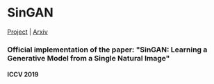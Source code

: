 # SinGAN
[Project](http://webee.technion.ac.il/people/tomermic/SinGAN/SinGAN.htm) | [Arxiv](https://arxiv.org/pdf/1905.01164.pdf) 
### Official implementation of the paper: "SinGAN: Learning a Generative Model from a Single Natural Image"
####  ICCV 2019


